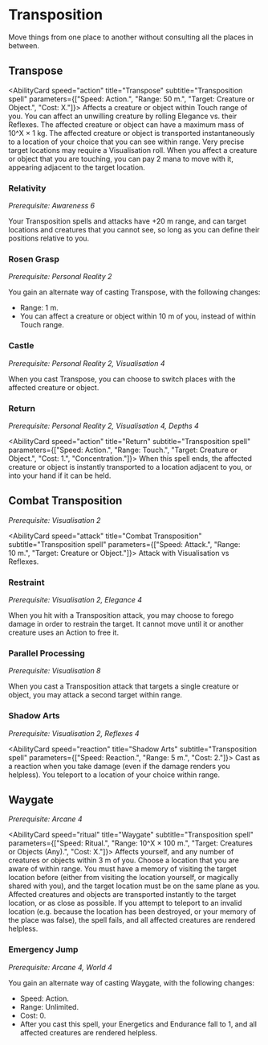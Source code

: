 # Transposition

Move things from one place to another without consulting all the places in between.

## Transpose

<AbilityCard
speed="action"
title="Transpose"
subtitle="Transposition spell"
parameters={["Speed: Action.", "Range: 50 m.", "Target: Creature or Object.", "Cost: X."]}>
Affects a creature or object within Touch range of you. You can affect an unwilling creature by rolling Elegance vs. their Reflexes. The affected creature or object can have a maximum mass of 10^X × 1 kg.
The affected creature or object is transported instantaneously to a location of your choice that you can see within range. Very precise target locations may require a Visualisation roll.
When you affect a creature or object that you are touching, you can pay 2 mana to move with it, appearing adjacent to the target location.
</AbilityCard>

### Relativity

_Prerequisite: Awareness 6_

<AbilityCard
speed="enhancement"
title="Relativity"
subtitle="Spell enhancement">
Your Transposition spells and attacks have +20 m range, and can target locations and creatures that you cannot see, so long as you can define their positions relative to you.
</AbilityCard>

### Rosen Grasp

_Prerequisite: Personal Reality 2_

<AbilityCard
speed="alternate"
title="Rosen Grasp"
subtitle="Alternate spell">
You gain an alternate way of casting Transpose, with the following changes:

- Range: 1 m.
- You can affect a creature or object within 10 m of you, instead of within Touch range.

</AbilityCard>

### Castle

_Prerequisite: Personal Reality 2, Visualisation 4_

<AbilityCard
speed="enhancement"
title="Castle"
subtitle="Spell enhancement">
When you cast Transpose, you can choose to switch places with the affected creature or object.
</AbilityCard>

### Return

_Prerequisite: Personal Reality 2, Visualisation 4, Depths 4_

<AbilityCard
speed="action"
title="Return"
subtitle="Transposition spell"
parameters={["Speed: Action.", "Range: Touch.", "Target: Creature or Object.", "Cost: 1.", "Concentration."]}>
When this spell ends, the affected creature or object is instantly transported to a location adjacent to you, or into your hand if it can be held.
</AbilityCard>

## Combat Transposition

_Prerequisite: Visualisation 2_

<AbilityCard
speed="attack"
title="Combat Transposition"
subtitle="Transposition spell"
parameters={["Speed: Attack.", "Range: 10 m.", "Target: Creature or Object."]}>
Attack with Visualisation vs Reflexes.
</AbilityCard>

### Restraint

_Prerequisite: Visualisation 2, Elegance 4_

<AbilityCard
speed="enhancement"
title="Restraint"
subtitle="Spell enhancement">
When you hit with a Transposition attack, you may choose to forego damage in order to restrain the target. It cannot move until it or another creature uses an Action to free it.
</AbilityCard>

### Parallel Processing

_Prerequisite: Visualisation 8_

<AbilityCard
speed="enhancement"
title="Parallel Processing"
subtitle="Spell enhancement">
When you cast a Transposition attack that targets a single creature or object, you may attack a second target within range.
</AbilityCard>

### Shadow Arts

_Prerequisite: Visualisation 2, Reflexes 4_

<AbilityCard
speed="reaction"
title="Shadow Arts"
subtitle="Transposition spell"
parameters={["Speed: Reaction.", "Range: 5 m.", "Cost: 2."]}>
Cast as a reaction when you take damage (even if the damage renders you helpless). You teleport to a location of your choice within range.
</AbilityCard>

## Waygate

_Prerequisite: Arcane 4_

<AbilityCard
speed="ritual"
title="Waygate"
subtitle="Transposition spell"
parameters={["Speed: Ritual.", "Range: 10^X × 100 m.", "Target: Creatures or Objects (Any).", "Cost: X."]}>
Affects yourself, and any number of creatures or objects within 3 m of you. Choose a location that you are aware of within range. You must have a memory of visiting the target location before (either from visiting the location yourself, or magically shared with you), and the target location must be on the same plane as you.
Affected creatures and objects are transported instantly to the target location, or as close as possible.
If you attempt to teleport to an invalid location (e.g. because the location has been destroyed, or your memory of the place was false), the spell fails, and all affected creatures are rendered helpless.
</AbilityCard>

### Emergency Jump

_Prerequisite: Arcane 4, World 4_

<AbilityCard
speed="alternate"
title="Emergency Jump"
subtitle="Alternate spell">
You gain an alternate way of casting Waygate, with the following changes:

- Speed: Action.
- Range: Unlimited.
- Cost: 0.
- After you cast this spell, your Energetics and Endurance fall to 1, and all affected creatures are rendered helpless.

</AbilityCard>
